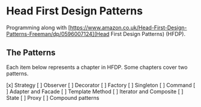 # Head First Design Patterns

Programming along with [https://www.amazon.co.uk/Head-First-Design-Patterns-Freeman/dp/0596007124](Head First Design Patterns) (HFDP).

## The Patterns

Each item below represents a chapter in HFDP. Some chapters cover two patterns.

[x] Strategy
[ ] Observer
[ ] Decorator
[ ] Factory
[ ] Singleton
[ ] Command
[ ] Adapter and Facade
[ ] Template Method
[ ] Iterator and Composite
[ ] State
[ ] Proxy
[ ] Compound patterns
